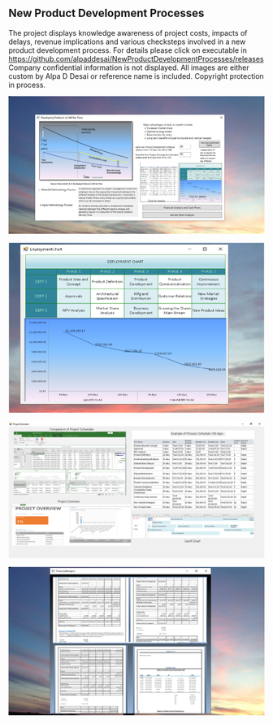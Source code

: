 ## New Product Development Processes

The project displays knowledge awareness of project costs, impacts of delays, revenue implications and various checksteps involved in a new product development process. For details please click on executable in 
https://github.com/alpaddesai/NewProductDevelopmentProcesses/releases  Company confidential information is not displayed. All images are either custom by Alpa D Desai or reference name is included. Copyright protection in process.

![Image of NewProductDevelopmentProcess](DevelopingProductsinHalftheTimeMainWindowOne.png) 

![Image of NewProductDevelopmentProcess](VisioDiagram.png) 

![Image of NewProductDevelopmentProcess](ProjectSchedule.png)

![Image](FinancialAnalysisImage.png)




